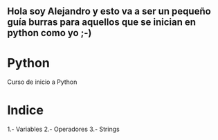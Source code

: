 ## Hola soy Alejandro y esto va a ser un pequeño guía burras para aquellos que se inician en python como yo ;-)

# Python
Curso de inicio a Python

# Indice
1.- Variables
2.- Operadores
3.- Strings